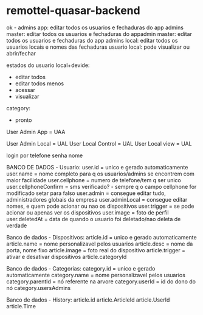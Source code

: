 # remottel-quasar-backend


ok - admins app: editar todos os usuarios e fechaduras do app
admins master: editar todos os usuarios e fechaduras do appadmin master: editar todos os usuarios e fechaduras do app
admins local: editar todos os usuarios locais e nomes das fechaduras
usuario local: pode visualizar ou abrir/fechar

estados do usuario local+devide:
- editar todos
- editar todos menos 
- acessar
- visualizar


category:
- pronto


User Admin App = UAA
<!-- User Admin Local Master = UAM -->
User Admin Local = UAL
User Local Control = UAL
User Local view = UAL

login por telefone
senha
nome


BANCO DE DADOS - Usuario: 
user.id = unico e gerado automaticamente
user.name = nome completo para q os usuarios/admins se encontrem com maior facilidade
user.cellphone = numero de telefone/tem q ser unico
user.cellphoneConfirm = sms verificado? - sempre q o campo cellphone for modificado setar para falso
user.admin = consegue editar tudo, administradores globais da empresa
user.adminLocal = consegue editar nomes, e quem pode acionar ou nao os dispositivos
user.trigger = se pode acionar ou apenas ver os dispositivos
user.image = foto de perfil
user.deletedAt = data de quando o usuario foi deletado/nao deleta de verdade

Banco de dados - Dispositivos:
article.id = unico e gerado automaticamente
article.name = nome personalizavel pelos usuarios
article.desc = nome da porta, nome fixo
article.image = foto real do dispositivo
article.trigger = ativar e desativar dispositivos
article.categoryId

Banco de dados - Categorias:
category.id = unico e gerado automaticamente
category.name = nome personalizavel pelos usuarios
category.parentId = nó referente na arvore
category.userId = id do dono do nó
category.usersAdmins

Banco de dados - History:
article.id
article.ArticleId
article.UserId
article.Time

<!-- ideias mais pra frente:
article.userIds = lista de quem pode modificar esse dispositivo -->